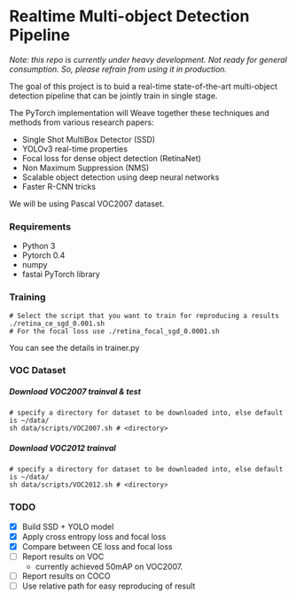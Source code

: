 # Realtime Multi-object Detection Pipeline

_Note: this repo is currently under heavy development. Not ready for general consumption. So, please refrain from using it in production._

The goal of this project is to buid a real-time state-of-the-art multi-object detection pipeline that can be jointly train in single stage.

The PyTorch implementation will Weave together these techniques and methods from various research papers:

* Single Shot MultiBox Detector (SSD)
* YOLOv3 real-time properties
* Focal loss for dense object detection (RetinaNet)
* Non Maximum Suppression (NMS)
* Scalable object detection using deep neural networks
* Faster R-CNN tricks

We will be using Pascal VOC2007 dataset.

### Requirements
- Python 3
- Pytorch 0.4
- numpy
- fastai PyTorch library

### Training

```shell
# Select the script that you want to train for reproducing a results
./retina_ce_sgd_0.001.sh
# For the focal loss use ./retina_focal_sgd_0.0001.sh
```

You can see the details in trainer.py

### VOC Dataset

##### Download VOC2007 trainval & test

```shell
# specify a directory for dataset to be downloaded into, else default is ~/data/
sh data/scripts/VOC2007.sh # <directory>
```

##### Download VOC2012 trainval

```shell
# specify a directory for dataset to be downloaded into, else default is ~/data/
sh data/scripts/VOC2012.sh # <directory>
```

### TODO

- [x] Build SSD + YOLO model
- [x] Apply cross entropy loss and focal loss
- [x] Compare between CE loss and focal loss
- [ ] Report results on VOC
    - currently achieved 50mAP on VOC2007.
- [ ] Report results on COCO
- [ ] Use relative path for easy reproducing of result
